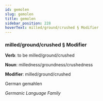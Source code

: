 ```yaml
---
id: gemolen
slug: gemolen
title: gemolen
sidebar_position: 228
hoverText: milled/ground/crushed § Modifier
---
```


### milled/ground/crushed § Modifier

**Verb**: to be milled/ground/crushed

**Noun**: milledness/groundness/crushedness

**Modifier**: milled/ground/crushed

German gemahlen 

*Germanic Language Family*